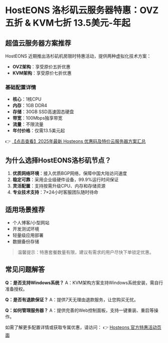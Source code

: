 # HostEONS 洛杉矶云服务器特惠：OVZ五折 & KVM七折 13.5美元-年起

## 超值云服务器方案推荐

HostEONS 近期推出洛杉矶机房限时特惠活动，提供两种虚拟化技术方案：

- **OVZ架构**：享受原价五折优惠
- **KVM架构**：享受原价七折优惠

### 基础配置详情
- **核心**：1核CPU
- **内存**：1GB DDR4
- **存储**：30GB SSD高速固态硬盘
- **带宽**：100Mbps独享带宽
- **流量**：不限流量
- **年付价格**：仅需13.5美元起

👉 [【点击查看】2025年最新 Hosteons 优惠码及特价云服务器方案汇总](https://bit.ly/hosteons)

## 为什么选择HostEONS洛杉矶节点？

1. **优质网络环境**：接入优质BGP网络，保障中国大陆访问速度
2. **稳定可靠**：采用企业级硬件设备，99.9%运行时间保证
3. **灵活配置**：支持按需升级CPU、内存和存储资源
4. **专业技术支持**：7×24小时客服团队随时待命

## 适用场景推荐

- 个人博客/小型网站
- 开发测试环境
- 轻量级应用部署
- 数据备份存储

> 温馨提示：特惠套餐数量有限，建议有需求的用户尽快下单锁定优惠。

## 常见问题解答

**Q：是否支持Windows系统？**
A：KVM架构方案支持Windows系统安装，需自行准备授权。

**Q：是否有退款保证？**
A：提供7天无理由退款服务，让您购买无忧。

**Q：如何管理服务器？**
A：提供完善的Web控制面板，支持一键重装、重启等操作。

如需了解更多配置详情或获取专属优惠，请访问：
👉 [Hosteons 官方特惠活动页面](https://bit.ly/hosteons)